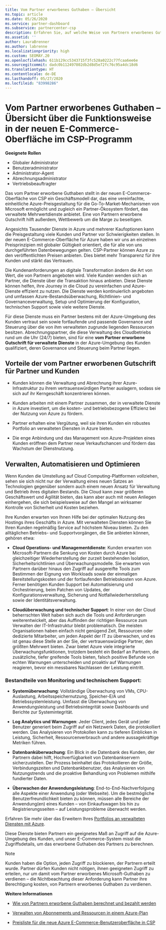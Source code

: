 ```yaml
---
title: Vom Partner erworbenes Guthaben – Übersicht
ms.topic: article
ms.date: 05/26/2020
ms.service: partner-dashboard
ms.subservice: partnercenter-csp
description: Erfahren Sie, auf welche Weise von Partnern erworbenes Guthaben (Partner-Earned Credit, PEC) ein vereinfachtes einheitliches Azure-Preismodell, verwaltete Mehrwertdienste und die Möglichkeit bietet, dem Margendruck zu entgehen.
ms.assetid: ''
author: LauraBrenner
ms.author: labrenne
ms.localizationpriority: high
ms.custom: SEOMAY.20
ms.openlocfilehash: 611b129cc5343715f3fc528a0222c77fcaa6ee6e
ms.sourcegitcommit: dadc0b112497802db2d8d5e72fc76c95a4dc18d6
ms.translationtype: HT
ms.contentlocale: de-DE
ms.lasthandoff: 05/27/2020
ms.locfileid: "83998286"
---
```

# <a name="partner-earned-credit---an-overview-of-how-it-works-in-the-new-commerce-experience-in-csp"></a>Vom Partner erworbenes Guthaben – Übersicht über die Funktionsweise in der neuen E-Commerce-Oberfläche im CSP-Programm

**Geeignete Rollen**

- Globaler Administrator
- Benutzeradministrator
- Administrator-Agent
- Abrechnungsadministrator
- Vertriebsbeauftragter

Das vom Partner erworbene Guthaben stellt in der neuen E-Commerce-Oberfläche von CSP ein Geschäftsmodell dar, das eine vereinfachte, einheitliche Azure-Preisgestaltung für die Go-To-Market-Mechanismen von Microsoft ermöglicht und zugleich ein Partner-Ökosystem fördert, das verwaltete Mehrwertdienste anbietet. Eine von Partnern erworbene Gutschrift hilft außerdem, Wettbewerb um die Marge zu beseitigen.

Angesichts Tausender Dienste in Azure und mehrerer Kaufoptionen kann die Preisgestaltung viele Kunden und Partner vor Schwierigkeiten stellen. In der neuen E-Commerce-Oberfläche für Azure haben wir uns an einzelnen Preisprinzipien mit globaler Gültigkeit orientiert, die für alle von uns durchgeführten Datenbewegungen gelten. CSP-Partner können Azure zu den veröffentlichten Preisen anbieten. Dies bietet mehr Transparenz für ihre Kunden und stärkt das Vertrauen.

Die Kundenanforderungen an digitale Transformation ändern die Art von Wert, die von Partnern angeboten wird. Viele Kunden wenden sich an Partner, die Dienste über die Transaktion hinaus anbieten. Diese Dienste können helfen, ihre Journey in die Cloud zu vereinfachen und Azure-Dienste effizient zu nutzen. Die Dienste werden kontinuierlich angeboten und umfassen Azure-Bestandsüberwachung, Richtlinien- und Governanceverwaltung, Setup und Optimierung der Konfiguration, technischen Support sowie viele weitere Dienste. 

Für diese Dienste muss ein Partner bestens mit der Azure-Umgebung des Kunden vertraut sein sowie fortlaufende und passende Governance und Steuerung über die von ihm verwalteten zugrunde liegenden Ressourcen besitzen. Abrechnungspartner, die diese Verwaltung des Cloudbetriebs rund um die Uhr (24/7) bieten, sind für eine **vom Partner erworbene Gutschrift für verwaltete Dienste** in der Azure-Umgebung des Kunden qualifiziert, deren Governance und Steuerung beim Partner liegen.


## <a name="benefits-of-the-partner-earned-credit-for-partners-and-customers"></a>Vorteile der vom Partner erworbenen Gutschrift für Partner und Kunden

- Kunden können die Verwaltung und Abrechnung ihrer Azure-Infrastruktur zu ihrem vertrauenswürdigen Partner auslagern, sodass sie sich auf ihr Kerngeschäft konzentrieren können.

- Kunden arbeiten mit einem Partner zusammen, der in verwaltete Dienste in Azure investiert, um die kosten- und betriebsbezogene Effizienz bei der Nutzung von Azure zu fördern.

- Partner erhalten eine Vergütung, weil sie ihren Kunden ein robustes Portfolio an verwalteten Diensten in Azure bieten.  

- Die enge Anbindung und das Management von Azure-Projekten eines Kunden eröffnen dem Partner neue Verkaufschancen und fördern das Wachstum der Dienstnutzung. 

## <a name="manage-automate-and-optimize"></a>Verwalten, Automatisieren und Optimieren

Wenn Kunden die Umstellung auf Cloud Computing-Plattformen vollziehen, sehen sie sich nicht nur der Verwaltung eines neuen Satzes an Technologien gegenüber sondern auch einem neuen Ansatz für Verwaltung und Betrieb ihres digitalen Bestands. Die Cloud kann zwar größeren Geschäftswert und Agilität bieten, das kann aber auch mit neuen Anliegen einhergehen, die sich beispielsweise auf den Mangel an wirksamer Kontrolle von Sicherheit und Kosten beziehen. 

Ihre Kunden erwarten von Ihnen Hilfe bei der optimalen Nutzung des Hostings ihres Geschäfts in Azure. Mit verwalteten Diensten können Sie Ihren Kunden regelmäßig Service auf höchstem Niveau bieten. Zu den alltäglichen Betriebs- und Supportvorgängen, die Sie anbieten können, gehören etwa:

- **Cloud Operations- und Managementdienste**: Kunden erwarten von Microsoft-Partnern die Senkung von Kosten durch Azure bei gleichzeitiger Wiederherstellung der zurzeit bestehenden Isolation, Sicherheitsrichtlinien und Überwachungsmodelle. Sie erwarten von Partnern darüber hinaus den Zugriff auf ausgereifte Tools zum Bestimmen der Eignung von Workloads sowie der einmaligen Bereitstellungskosten und der fortlaufenden Betriebskosten von Azure. Ferner benötigen Kunden Support bei Automatisierung und Orchestrierung, beim Patchen von Updates, der Konfigurationsverwaltung, Sicherung und Notfallwiederherstellung sowie der Identitätsverwaltung. 

- **Cloudüberwachung und technischer Support**: In einer von der Cloud beherrschten Welt haben sich auch die Tools und Anforderungen weiterentwickelt, aber das Auffinden der richtigen Ressource zum Verwalten der IT-Infrastruktur bleibt problematisch. Die meisten Organisationen haben einfach nicht genügend Zeit, Ressourcen oder dedizierte Mitarbeiter, um jeden Aspekt der IT zu überwachen, und es ist genau diese Stelle an der Sie, der vertrauenswürdige Partner, den größten Mehrwert bieten. Zwar bietet Azure viele integrierte Überwachungsfunktionen, trotzdem besteht ein Bedarf an Partnern, die zusätzliche, tiefer greifende Tools bieten, falsch positive Befunde von echten Warnungen unterscheiden und proaktiv auf Warnungen reagieren, bevor ein messbares Nachlassen der Leistung eintritt. 


### <a name="included-in-monitoring-and-technical-support"></a>Bestandteile von Monitoring und technischem Support:

- **Systemüberwachung**: Vollständige Überwachung von VMs, CPU-Auslastung, Arbeitsspeichernutzung, Speicher-E/A und Betriebssystemleistung. Umfasst die Überwachung von Anwendungsleistung und Betriebsintegrität sowie Dashboards und Berichte zur Systemintegrität.

- **Log Analytics und Warnungen**: Jeder Client, jedes Gerät und jeder Benutzer generiert beim Zugriff auf ein Netzwerk Daten, die protokolliert werden. Das Analysieren von Protokollen kann zu tieferen Einblicken in Leistung, Sicherheit, Ressourcenverbrauch und andere aussagekräftige Metriken führen.

- **Datenbanküberwachung**: Ein Blick in die Datenbank des Kunden, der Partnern dabei hilft, Hochverfügbarkeit von Datenbankservern sicherzustellen. Der Prozess beinhaltet das Protokollieren der Größe, Verbindungszeiten und Datenbankbenutzer, das Analysieren von Nutzungstrends und die proaktive Behandlung von Problemen mithilfe fundierter Daten.

- **Überwachen der Anwendungsleistung**: End-to-End-Nachverfolgung alle Aspekte einer Anwendung (oder Webseite). Um die bestmögliche Benutzerfreundlichkeit bieten zu können, müssen alle Bereiche der Anwendung(en) eines Kunden – von Einkaufswagen bis hin zu Registrierungsseiten – auf Leistungsprobleme überwacht werden.

Erfahren Sie mehr über das Erweitern Ihres [Portfolios an verwalteten Diensten mit Azure](https://partner.microsoft.com/campaigns/cloud-playbooks-thank-you).

Diese Dienste bieten Partnern ein geeignetes Maß an Zugriff auf die Azure-Umgebung des Kunden, und unser E-Commerce-System misst die Zugriffsdetails, um das erworbene Guthaben des Partners zu berechnen.  

>[!Note]
>Kunden haben die Option, jeden Zugriff zu blockieren, der Partnern erteilt wurde. Partner dürfen Kunden nicht nötigen, ihnen geeigneten Zugriff zu erteilen, nur um damit vom Partner erworbenes Microsoft-Guthaben zu verdienen – die Nichtbeachtung dieser Anforderung kann Partner ihre Berechtigung kosten, von Partnern erworbenes Guthaben zu verdienen.

**Weitere Informationen**

- [Wie von Partnern erworbene Guthaben berechnet und bezahlt werden](partner-earned-credit-explanation.md)

- [Verwalten von Abonnements und Ressourcen in einem Azure-Plan](azure-plan-manage.md)

- [Preisliste für die neue Azure E-Commerce-Benutzeroberfläche in CSP](azure-plan-price-list.md)


